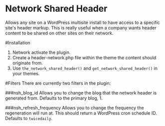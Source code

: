 # Network Shared Header
Allows any site on a WordPress multisite install to have access to a specific site's header markup. This is really useful when a company wants header content to
be shared on other sites on their network.

#Installation
1. Network activate the plugin.
2. Create a header-network.php file within the theme the content should originate from.
3. Use `the_network_shared_header()` and `get_network_shared_header()` in your themes.

#Filters
There are currently two filters in the plugin:

###nsh_blog_id
Allows you to change the blog that the network header is generated from. Defaults to the primary blog, 1.

###nsh_refresh_frequency
Allows you to change the frequency the regeneration will run at. This should return a WordPress cron schedule ID. Defaults to `twicedaily`.
